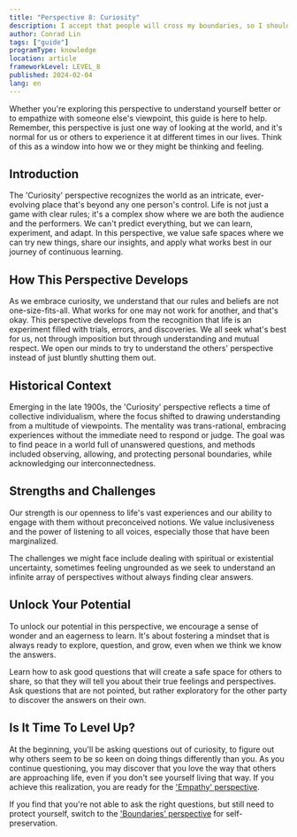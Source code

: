 ```yaml
---
title: "Perspective 8: Curiosity"
description: I accept that people will cross my boundaries, so I should do my best to be curious and spend time to understand why.
author: Conrad Lin
tags: ["guide"]
programType: knowledge
location: article
frameworkLevel: LEVEL_8
published: 2024-02-04
lang: en
---
```


<InfoBanner shouldCenter emoji=":bulb:">
  Whether you're exploring this perspective to understand yourself better or to empathize with someone else's viewpoint, this guide is here to help. Remember, this perspective is just one way of looking at the world, and it's normal for us or others to experience it at different times in our lives. Think of this as a window into how we or they might be thinking and feeling.
</InfoBanner>

## Introduction

The 'Curiosity' perspective recognizes the world as an intricate, ever-evolving place that's beyond any one person's control. Life is not just a game with clear rules; it's a complex show where we are both the audience and the performers. We can't predict everything, but we can learn, experiment, and adapt. In this perspective, we value safe spaces where we can try new things, share our insights, and apply what works best in our journey of continuous learning.

## How This Perspective Develops

As we embrace curiosity, we understand that our rules and beliefs are not one-size-fits-all. What works for one may not work for another, and that's okay. This perspective develops from the recognition that life is an experiment filled with trials, errors, and discoveries. We all seek what's best for us, not through imposition but through understanding and mutual respect. We open our minds to try to understand the others' perspective instead of just bluntly shutting them out.

## Historical Context

Emerging in the late 1900s, the 'Curiosity' perspective reflects a time of collective individualism, where the focus shifted to drawing understanding from a multitude of viewpoints. The mentality was trans-rational, embracing experiences without the immediate need to respond or judge. The goal was to find peace in a world full of unanswered questions, and methods included observing, allowing, and protecting personal boundaries, while acknowledging our interconnectedness.

## Strengths and Challenges

Our strength is our openness to life's vast experiences and our ability to engage with them without preconceived notions. We value inclusiveness and the power of listening to all voices, especially those that have been marginalized.

The challenges we might face include dealing with spiritual or existential uncertainty, sometimes feeling ungrounded as we seek to understand an infinite array of perspectives without always finding clear answers.

## Unlock Your Potential

To unlock our potential in this perspective, we encourage a sense of wonder and an eagerness to learn. It's about fostering a mindset that is always ready to explore, question, and grow, even when we think we know the answers.

Learn how to ask good questions that will create a safe space for others to share, so that they will tell you about their true feelings and perspectives. Ask questions that are not pointed, but rather exploratory for the other party to discover the answers on their own.

## Is It Time To Level Up?

At the beginning, you'll be asking questions out of curiosity, to figure out why others seem to be so keen on doing things differently than you. As you continue questioning, you may discover that you love the way that others are approaching life, even if you don't see yourself living that way. If you achieve this realization, you are ready for the ['Empathy' perspective](/unlock-your-potential/programs/guide-9).

If you find that you're not able to ask the right questions, but still need to protect yourself, switch to the ['Boundaries' perspective](/unlock-your-potential/programs/guide-8) for self-preservation.